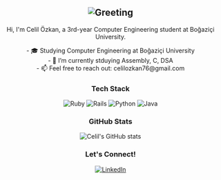 <div align="center">

## <img src="https://readme-typing-svg.herokuapp.com?font=Arial&size=30&duration=3000&pause=1000&color=581845&center=true&vCenter=true&width=600&lines=Hello+there+👋;This+is+Celil+Özkan;Nice+to+meet+you!" alt="Greeting">

Hi, I'm Celil Özkan, a 3rd-year Computer Engineering student at Boğaziçi University.

<p align="center">
- 🎓 Studying Computer Engineering at Boğaziçi University<br>
- 🌱 I’m currently stduying Assembly, C, DSA<br>
- 📫 Feel free to reach out: celilozkan76@gmail.com
</p>

### Tech Stack
<p align="center">
  <img src="https://img.shields.io/badge/Ruby-CC342D?style=for-the-badge&logo=ruby&logoColor=white" alt="Ruby" />
  <img src="https://img.shields.io/badge/Rails-CC0000?style=for-the-badge&logo=rubyonrails&logoColor=white" alt="Rails" />
  <img src="https://img.shields.io/badge/Python-3776AB?style=for-the-badge&logo=python&logoColor=white" alt="Python" />
  <img src="https://img.shields.io/badge/Java-007396?style=for-the-badge&logo=java&logoColor=white" alt="Java" />
</p>

### GitHub Stats
<p align="center">
  <img src="https://github-readme-stats.vercel.app/api?username=celilozknn&show_icons=true&theme=radical" alt="Celil's GitHub stats" />
</p>

### Let's Connect!
<p align="center">
  <a href="https://www.linkedin.com/in/celil-özkan-598142219/" target="_blank">
    <img src="https://img.shields.io/badge/LinkedIn-0A66C2?style=for-the-badge&logo=linkedin&logoColor=white" alt="LinkedIn"/>
  </a>
</p>

</div>

